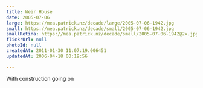 ```yaml
---
title: Weir House
date: 2005-07-06
large: https://mea.patrick.nz/decade/large/2005-07-06-1942.jpg
small: https://mea.patrick.nz/decade/small/2005-07-06-1942.jpg
smallRetina: https://mea.patrick.nz/decade/small/2005-07-06-1942@2x.jpg
flickrUrl: null
photoId: null
createdAt: 2011-01-30 11:07:19.006451
updatedAt: 2006-04-18 00:19:56

---
```

With construction going on
